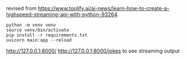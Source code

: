 revised from https://www.toolify.ai/ai-news/learn-how-to-create-a-highspeed-streaming-api-with-python-93264

```
python -m venv venv
source venv/bin/activate
pip install -r requirements.txt
uvicorn main:app --reload
```

http://127.0.0.1:8000/
http://127.0.0.1:8000/jokes to see streaming output